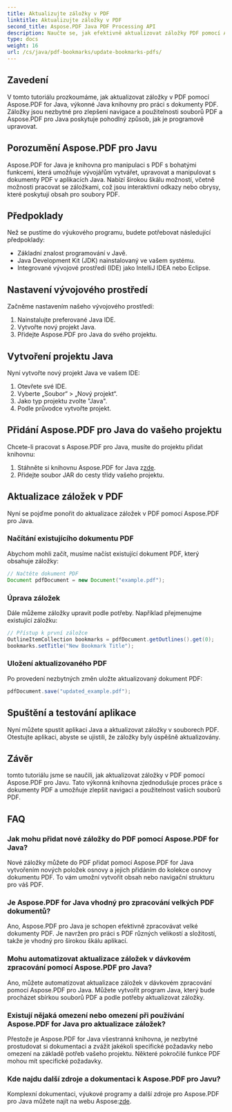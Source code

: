 ```yaml
---
title: Aktualizujte záložky v PDF
linktitle: Aktualizujte záložky v PDF
second_title: Aspose.PDF Java PDF Processing API
description: Naučte se, jak efektivně aktualizovat záložky PDF pomocí Aspose.PDF for Java. Náš průvodce krok za krokem celý proces zjednodušuje.
type: docs
weight: 16
url: /cs/java/pdf-bookmarks/update-bookmarks-pdfs/
---
```


## Zavedení

V tomto tutoriálu prozkoumáme, jak aktualizovat záložky v PDF pomocí Aspose.PDF for Java, výkonné Java knihovny pro práci s dokumenty PDF. Záložky jsou nezbytné pro zlepšení navigace a použitelnosti souborů PDF a Aspose.PDF pro Java poskytuje pohodlný způsob, jak je programově upravovat.

## Porozumění Aspose.PDF pro Javu

Aspose.PDF for Java je knihovna pro manipulaci s PDF s bohatými funkcemi, která umožňuje vývojářům vytvářet, upravovat a manipulovat s dokumenty PDF v aplikacích Java. Nabízí širokou škálu možností, včetně možnosti pracovat se záložkami, což jsou interaktivní odkazy nebo obrysy, které poskytují obsah pro soubory PDF.

## Předpoklady

Než se pustíme do výukového programu, budete potřebovat následující předpoklady:

- Základní znalost programování v Javě.
- Java Development Kit (JDK) nainstalovaný ve vašem systému.
- Integrované vývojové prostředí (IDE) jako IntelliJ IDEA nebo Eclipse.

## Nastavení vývojového prostředí

Začněme nastavením našeho vývojového prostředí:

1. Nainstalujte preferované Java IDE.
2. Vytvořte nový projekt Java.
3. Přidejte Aspose.PDF pro Java do svého projektu.

## Vytvoření projektu Java

Nyní vytvořte nový projekt Java ve vašem IDE:

1. Otevřete své IDE.
2. Vyberte „Soubor“ > „Nový projekt“.
3. Jako typ projektu zvolte "Java".
4. Podle průvodce vytvořte projekt.

## Přidání Aspose.PDF pro Java do vašeho projektu

Chcete-li pracovat s Aspose.PDF pro Java, musíte do projektu přidat knihovnu:

1.  Stáhněte si knihovnu Aspose.PDF for Java z[zde](https://releases.aspose.com/pdf/java/).
2. Přidejte soubor JAR do cesty třídy vašeho projektu.

## Aktualizace záložek v PDF

Nyní se pojďme ponořit do aktualizace záložek v PDF pomocí Aspose.PDF pro Java.

### Načítání existujícího dokumentu PDF

Abychom mohli začít, musíme načíst existující dokument PDF, který obsahuje záložky:

```java
// Načtěte dokument PDF
Document pdfDocument = new Document("example.pdf");
```

### Úprava záložek

Dále můžeme záložky upravit podle potřeby. Například přejmenujme existující záložku:

```java
// Přístup k první záložce
OutlineItemCollection bookmarks = pdfDocument.getOutlines().get(0);
bookmarks.setTitle("New Bookmark Title");
```

### Uložení aktualizovaného PDF

Po provedení nezbytných změn uložte aktualizovaný dokument PDF:

```java
pdfDocument.save("updated_example.pdf");
```

## Spuštění a testování aplikace

Nyní můžete spustit aplikaci Java a aktualizovat záložky v souborech PDF. Otestujte aplikaci, abyste se ujistili, že záložky byly úspěšně aktualizovány.

## Závěr

tomto tutoriálu jsme se naučili, jak aktualizovat záložky v PDF pomocí Aspose.PDF pro Javu. Tato výkonná knihovna zjednodušuje proces práce s dokumenty PDF a umožňuje zlepšit navigaci a použitelnost vašich souborů PDF.

## FAQ

### Jak mohu přidat nové záložky do PDF pomocí Aspose.PDF for Java?

Nové záložky můžete do PDF přidat pomocí Aspose.PDF for Java vytvořením nových položek osnovy a jejich přidáním do kolekce osnovy dokumentu PDF. To vám umožní vytvořit obsah nebo navigační strukturu pro váš PDF.

### Je Aspose.PDF for Java vhodný pro zpracování velkých PDF dokumentů?

Ano, Aspose.PDF pro Java je schopen efektivně zpracovávat velké dokumenty PDF. Je navržen pro práci s PDF různých velikostí a složitostí, takže je vhodný pro širokou škálu aplikací.

### Mohu automatizovat aktualizace záložek v dávkovém zpracování pomocí Aspose.PDF pro Java?

Ano, můžete automatizovat aktualizace záložek v dávkovém zpracování pomocí Aspose.PDF pro Java. Můžete vytvořit program Java, který bude procházet sbírkou souborů PDF a podle potřeby aktualizovat záložky.

### Existují nějaká omezení nebo omezení při používání Aspose.PDF for Java pro aktualizace záložek?

Přestože je Aspose.PDF for Java všestranná knihovna, je nezbytné prostudovat si dokumentaci a zvážit jakékoli specifické požadavky nebo omezení na základě potřeb vašeho projektu. Některé pokročilé funkce PDF mohou mít specifické požadavky.

### Kde najdu další zdroje a dokumentaci k Aspose.PDF pro Javu?

 Komplexní dokumentaci, výukové programy a další zdroje pro Aspose.PDF pro Java můžete najít na webu Aspose:[zde](https://reference.aspose.com/pdf/java/).